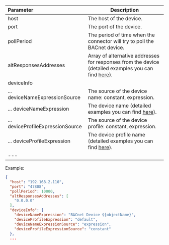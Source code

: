 | **Parameter**                       | **Description**                                                                                                                                                                 |
|:------------------------------------|---------------------------------------------------------------------------------------------------------------------------------------------------------------------------------|
| host                                | The host of the device.                                                                                                                                                         |
| port                                | The port of the device.                                                                                                                                                         |
| pollPeriod                          | The period of time when the connector will try to poll the BACnet device.                                                                                                       |
| altResponsesAddresses               | Array of alternative addresses for responses from the device (detailed examples you can find [here](/docs/iot-gateway/config/bacnet#examples-alternative-responses-addresses)). |
| deviceInfo                          |                                                                                                                                                                                 |
| ... deviceNameExpressionSource      | The source of the device name: constant, expression.                                                                                                                            |
| ... deviceNameExpression            | The device name (detailed examples you can find [here](/docs/iot-gateway/config/bacnet#examples-device-name-expression-and-device-profile-expression)).                         |
| ... deviceProfileExpressionSource   | The source of the device profile: constant, expression.                                                                                                                         |
| ... deviceProfileExpression         | The device profile name (detailed examples you can find [here](/docs/iot-gateway/config/bacnet#examples-device-name-expression-and-device-profile-expression)).                 |
| ---                                 |                                                                                                                                                                                 |

Example:

```json
{
  "host": "192.168.2.110",
  "port": "47808",
  "pollPeriod": 10000,
  "altResponsesAddresses": [
    "0.0.0.0"
  ],
  "deviceInfo": {
    "deviceNameExpression": "BACnet Device ${objectName}",
    "deviceProfileExpression": "default",
    "deviceNameExpressionSource": "expression",
    "deviceProfileExpressionSource": "constant"
  },
  ...
```
